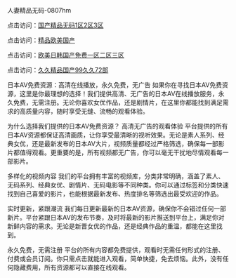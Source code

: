人妻精品无码-0807hm

点击访问：<a href="https://heiliaoll4qsx.pages.dev">国产精品无码1区2区3区</a>

点击访问：<a href="https://heiliao2dmwwy.pages.dev">精品欧美国产</a>

点击访问：<a href="https://heiliao2dmwwy.pages.dev">欧美日韩国产免费一区二区三区</a>

点击访问：<a href="https://heiliaoow5kzm.pages.dev">久久精品国产99久久72部</a>


日本AV免费资源：高清在线播放，永久免费，无广告
如果你在寻找日本AV免费资源，这里是你最理想的选择！我们提供高清、无广告的日本AV在线播放服务，永久免费，无需注册。无论你喜欢女优作品，还是剧情片，在这里你都能找到满足需求的高质量内容，随时享受无缝、流畅的观看体验。

为什么选择我们提供的日本AV免费资源？
高清无广告的观看体验
平台提供的所有日本AV资源都保证高清画质，让你享受最清晰的视听效果。无论是素人系列、经典女优，还是最新发布的日本AV大片，视频质量都经过严格筛选，确保每一部影片都值得观看。更重要的是，所有视频都无广告，你可以毫无干扰地尽情观看每一部影片。

多样化的视频内容
我们的平台拥有丰富的视频库，分类非常明确，涵盖了素人、无码系列、经典女优、剧情片、无码电影等不同种类。你可以通过标签和分类快速找到自己喜爱的影片，也能根据最新发布、热度排名等筛选出最受欢迎的作品。

实时更新，紧跟潮流
我们每日更新最新的日本AV资源，确保你不会错过任何一部新片。平台紧跟日本AV的发布节奏，及时将最新的影片推送到平台上，满足你对新鲜内容的需求。无论是新晋女优的作品，还是经典作品的重温，都能在这里找到。

永久免费，无需注册
平台的所有内容都免费提供，观看时无需任何形式的注册、付费或会员订阅。你只需点击就能进入观看，简单快捷，免去烦恼。此外，没有任何隐藏费用，所有资源都可以直接在线观看。
<span style="display:none;">[Canonical link](）</span>
